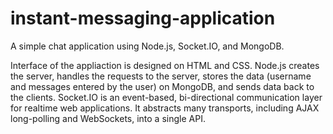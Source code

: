 # instant-messaging-application
A simple chat application using Node.js, Socket.IO, and MongoDB.

Interface of the appliaction is designed on HTML and CSS. Node.js creates the server, handles the requests to the server, stores the data (username and messages entered by the user) on MongoDB, and sends data back to the clients.
Socket.IO is an event-based, bi-directional communication layer for realtime web applications. It abstracts many transports, including AJAX long-polling and WebSockets, into a single API.
